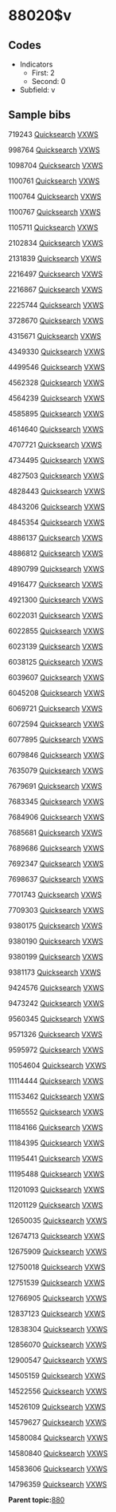 # 88020$v

## Codes

-   Indicators
    -   First: 2
    -   Second: 0
-   Subfield: v

## Sample bibs

719243 [Quicksearch](https://search.library.yale.edu/catalog/719243) [VXWS](http://prodorbis.library.yale.edu:7014/vxws/GetHoldingsService?bibId=719243)

998764 [Quicksearch](https://search.library.yale.edu/catalog/998764) [VXWS](http://prodorbis.library.yale.edu:7014/vxws/GetHoldingsService?bibId=998764)

1098704 [Quicksearch](https://search.library.yale.edu/catalog/1098704) [VXWS](http://prodorbis.library.yale.edu:7014/vxws/GetHoldingsService?bibId=1098704)

1100761 [Quicksearch](https://search.library.yale.edu/catalog/1100761) [VXWS](http://prodorbis.library.yale.edu:7014/vxws/GetHoldingsService?bibId=1100761)

1100764 [Quicksearch](https://search.library.yale.edu/catalog/1100764) [VXWS](http://prodorbis.library.yale.edu:7014/vxws/GetHoldingsService?bibId=1100764)

1100767 [Quicksearch](https://search.library.yale.edu/catalog/1100767) [VXWS](http://prodorbis.library.yale.edu:7014/vxws/GetHoldingsService?bibId=1100767)

1105711 [Quicksearch](https://search.library.yale.edu/catalog/1105711) [VXWS](http://prodorbis.library.yale.edu:7014/vxws/GetHoldingsService?bibId=1105711)

2102834 [Quicksearch](https://search.library.yale.edu/catalog/2102834) [VXWS](http://prodorbis.library.yale.edu:7014/vxws/GetHoldingsService?bibId=2102834)

2131839 [Quicksearch](https://search.library.yale.edu/catalog/2131839) [VXWS](http://prodorbis.library.yale.edu:7014/vxws/GetHoldingsService?bibId=2131839)

2216497 [Quicksearch](https://search.library.yale.edu/catalog/2216497) [VXWS](http://prodorbis.library.yale.edu:7014/vxws/GetHoldingsService?bibId=2216497)

2216867 [Quicksearch](https://search.library.yale.edu/catalog/2216867) [VXWS](http://prodorbis.library.yale.edu:7014/vxws/GetHoldingsService?bibId=2216867)

2225744 [Quicksearch](https://search.library.yale.edu/catalog/2225744) [VXWS](http://prodorbis.library.yale.edu:7014/vxws/GetHoldingsService?bibId=2225744)

3728670 [Quicksearch](https://search.library.yale.edu/catalog/3728670) [VXWS](http://prodorbis.library.yale.edu:7014/vxws/GetHoldingsService?bibId=3728670)

4315671 [Quicksearch](https://search.library.yale.edu/catalog/4315671) [VXWS](http://prodorbis.library.yale.edu:7014/vxws/GetHoldingsService?bibId=4315671)

4349330 [Quicksearch](https://search.library.yale.edu/catalog/4349330) [VXWS](http://prodorbis.library.yale.edu:7014/vxws/GetHoldingsService?bibId=4349330)

4499546 [Quicksearch](https://search.library.yale.edu/catalog/4499546) [VXWS](http://prodorbis.library.yale.edu:7014/vxws/GetHoldingsService?bibId=4499546)

4562328 [Quicksearch](https://search.library.yale.edu/catalog/4562328) [VXWS](http://prodorbis.library.yale.edu:7014/vxws/GetHoldingsService?bibId=4562328)

4564239 [Quicksearch](https://search.library.yale.edu/catalog/4564239) [VXWS](http://prodorbis.library.yale.edu:7014/vxws/GetHoldingsService?bibId=4564239)

4585895 [Quicksearch](https://search.library.yale.edu/catalog/4585895) [VXWS](http://prodorbis.library.yale.edu:7014/vxws/GetHoldingsService?bibId=4585895)

4614640 [Quicksearch](https://search.library.yale.edu/catalog/4614640) [VXWS](http://prodorbis.library.yale.edu:7014/vxws/GetHoldingsService?bibId=4614640)

4707721 [Quicksearch](https://search.library.yale.edu/catalog/4707721) [VXWS](http://prodorbis.library.yale.edu:7014/vxws/GetHoldingsService?bibId=4707721)

4734495 [Quicksearch](https://search.library.yale.edu/catalog/4734495) [VXWS](http://prodorbis.library.yale.edu:7014/vxws/GetHoldingsService?bibId=4734495)

4827503 [Quicksearch](https://search.library.yale.edu/catalog/4827503) [VXWS](http://prodorbis.library.yale.edu:7014/vxws/GetHoldingsService?bibId=4827503)

4828443 [Quicksearch](https://search.library.yale.edu/catalog/4828443) [VXWS](http://prodorbis.library.yale.edu:7014/vxws/GetHoldingsService?bibId=4828443)

4843206 [Quicksearch](https://search.library.yale.edu/catalog/4843206) [VXWS](http://prodorbis.library.yale.edu:7014/vxws/GetHoldingsService?bibId=4843206)

4845354 [Quicksearch](https://search.library.yale.edu/catalog/4845354) [VXWS](http://prodorbis.library.yale.edu:7014/vxws/GetHoldingsService?bibId=4845354)

4886137 [Quicksearch](https://search.library.yale.edu/catalog/4886137) [VXWS](http://prodorbis.library.yale.edu:7014/vxws/GetHoldingsService?bibId=4886137)

4886812 [Quicksearch](https://search.library.yale.edu/catalog/4886812) [VXWS](http://prodorbis.library.yale.edu:7014/vxws/GetHoldingsService?bibId=4886812)

4890799 [Quicksearch](https://search.library.yale.edu/catalog/4890799) [VXWS](http://prodorbis.library.yale.edu:7014/vxws/GetHoldingsService?bibId=4890799)

4916477 [Quicksearch](https://search.library.yale.edu/catalog/4916477) [VXWS](http://prodorbis.library.yale.edu:7014/vxws/GetHoldingsService?bibId=4916477)

4921300 [Quicksearch](https://search.library.yale.edu/catalog/4921300) [VXWS](http://prodorbis.library.yale.edu:7014/vxws/GetHoldingsService?bibId=4921300)

6022031 [Quicksearch](https://search.library.yale.edu/catalog/6022031) [VXWS](http://prodorbis.library.yale.edu:7014/vxws/GetHoldingsService?bibId=6022031)

6022855 [Quicksearch](https://search.library.yale.edu/catalog/6022855) [VXWS](http://prodorbis.library.yale.edu:7014/vxws/GetHoldingsService?bibId=6022855)

6023139 [Quicksearch](https://search.library.yale.edu/catalog/6023139) [VXWS](http://prodorbis.library.yale.edu:7014/vxws/GetHoldingsService?bibId=6023139)

6038125 [Quicksearch](https://search.library.yale.edu/catalog/6038125) [VXWS](http://prodorbis.library.yale.edu:7014/vxws/GetHoldingsService?bibId=6038125)

6039607 [Quicksearch](https://search.library.yale.edu/catalog/6039607) [VXWS](http://prodorbis.library.yale.edu:7014/vxws/GetHoldingsService?bibId=6039607)

6045208 [Quicksearch](https://search.library.yale.edu/catalog/6045208) [VXWS](http://prodorbis.library.yale.edu:7014/vxws/GetHoldingsService?bibId=6045208)

6069721 [Quicksearch](https://search.library.yale.edu/catalog/6069721) [VXWS](http://prodorbis.library.yale.edu:7014/vxws/GetHoldingsService?bibId=6069721)

6072594 [Quicksearch](https://search.library.yale.edu/catalog/6072594) [VXWS](http://prodorbis.library.yale.edu:7014/vxws/GetHoldingsService?bibId=6072594)

6077895 [Quicksearch](https://search.library.yale.edu/catalog/6077895) [VXWS](http://prodorbis.library.yale.edu:7014/vxws/GetHoldingsService?bibId=6077895)

6079846 [Quicksearch](https://search.library.yale.edu/catalog/6079846) [VXWS](http://prodorbis.library.yale.edu:7014/vxws/GetHoldingsService?bibId=6079846)

7635079 [Quicksearch](https://search.library.yale.edu/catalog/7635079) [VXWS](http://prodorbis.library.yale.edu:7014/vxws/GetHoldingsService?bibId=7635079)

7679691 [Quicksearch](https://search.library.yale.edu/catalog/7679691) [VXWS](http://prodorbis.library.yale.edu:7014/vxws/GetHoldingsService?bibId=7679691)

7683345 [Quicksearch](https://search.library.yale.edu/catalog/7683345) [VXWS](http://prodorbis.library.yale.edu:7014/vxws/GetHoldingsService?bibId=7683345)

7684906 [Quicksearch](https://search.library.yale.edu/catalog/7684906) [VXWS](http://prodorbis.library.yale.edu:7014/vxws/GetHoldingsService?bibId=7684906)

7685681 [Quicksearch](https://search.library.yale.edu/catalog/7685681) [VXWS](http://prodorbis.library.yale.edu:7014/vxws/GetHoldingsService?bibId=7685681)

7689686 [Quicksearch](https://search.library.yale.edu/catalog/7689686) [VXWS](http://prodorbis.library.yale.edu:7014/vxws/GetHoldingsService?bibId=7689686)

7692347 [Quicksearch](https://search.library.yale.edu/catalog/7692347) [VXWS](http://prodorbis.library.yale.edu:7014/vxws/GetHoldingsService?bibId=7692347)

7698637 [Quicksearch](https://search.library.yale.edu/catalog/7698637) [VXWS](http://prodorbis.library.yale.edu:7014/vxws/GetHoldingsService?bibId=7698637)

7701743 [Quicksearch](https://search.library.yale.edu/catalog/7701743) [VXWS](http://prodorbis.library.yale.edu:7014/vxws/GetHoldingsService?bibId=7701743)

7709303 [Quicksearch](https://search.library.yale.edu/catalog/7709303) [VXWS](http://prodorbis.library.yale.edu:7014/vxws/GetHoldingsService?bibId=7709303)

9380175 [Quicksearch](https://search.library.yale.edu/catalog/9380175) [VXWS](http://prodorbis.library.yale.edu:7014/vxws/GetHoldingsService?bibId=9380175)

9380190 [Quicksearch](https://search.library.yale.edu/catalog/9380190) [VXWS](http://prodorbis.library.yale.edu:7014/vxws/GetHoldingsService?bibId=9380190)

9380199 [Quicksearch](https://search.library.yale.edu/catalog/9380199) [VXWS](http://prodorbis.library.yale.edu:7014/vxws/GetHoldingsService?bibId=9380199)

9381173 [Quicksearch](https://search.library.yale.edu/catalog/9381173) [VXWS](http://prodorbis.library.yale.edu:7014/vxws/GetHoldingsService?bibId=9381173)

9424576 [Quicksearch](https://search.library.yale.edu/catalog/9424576) [VXWS](http://prodorbis.library.yale.edu:7014/vxws/GetHoldingsService?bibId=9424576)

9473242 [Quicksearch](https://search.library.yale.edu/catalog/9473242) [VXWS](http://prodorbis.library.yale.edu:7014/vxws/GetHoldingsService?bibId=9473242)

9560345 [Quicksearch](https://search.library.yale.edu/catalog/9560345) [VXWS](http://prodorbis.library.yale.edu:7014/vxws/GetHoldingsService?bibId=9560345)

9571326 [Quicksearch](https://search.library.yale.edu/catalog/9571326) [VXWS](http://prodorbis.library.yale.edu:7014/vxws/GetHoldingsService?bibId=9571326)

9595972 [Quicksearch](https://search.library.yale.edu/catalog/9595972) [VXWS](http://prodorbis.library.yale.edu:7014/vxws/GetHoldingsService?bibId=9595972)

11054604 [Quicksearch](https://search.library.yale.edu/catalog/11054604) [VXWS](http://prodorbis.library.yale.edu:7014/vxws/GetHoldingsService?bibId=11054604)

11114444 [Quicksearch](https://search.library.yale.edu/catalog/11114444) [VXWS](http://prodorbis.library.yale.edu:7014/vxws/GetHoldingsService?bibId=11114444)

11153462 [Quicksearch](https://search.library.yale.edu/catalog/11153462) [VXWS](http://prodorbis.library.yale.edu:7014/vxws/GetHoldingsService?bibId=11153462)

11165552 [Quicksearch](https://search.library.yale.edu/catalog/11165552) [VXWS](http://prodorbis.library.yale.edu:7014/vxws/GetHoldingsService?bibId=11165552)

11184166 [Quicksearch](https://search.library.yale.edu/catalog/11184166) [VXWS](http://prodorbis.library.yale.edu:7014/vxws/GetHoldingsService?bibId=11184166)

11184395 [Quicksearch](https://search.library.yale.edu/catalog/11184395) [VXWS](http://prodorbis.library.yale.edu:7014/vxws/GetHoldingsService?bibId=11184395)

11195441 [Quicksearch](https://search.library.yale.edu/catalog/11195441) [VXWS](http://prodorbis.library.yale.edu:7014/vxws/GetHoldingsService?bibId=11195441)

11195488 [Quicksearch](https://search.library.yale.edu/catalog/11195488) [VXWS](http://prodorbis.library.yale.edu:7014/vxws/GetHoldingsService?bibId=11195488)

11201093 [Quicksearch](https://search.library.yale.edu/catalog/11201093) [VXWS](http://prodorbis.library.yale.edu:7014/vxws/GetHoldingsService?bibId=11201093)

11201129 [Quicksearch](https://search.library.yale.edu/catalog/11201129) [VXWS](http://prodorbis.library.yale.edu:7014/vxws/GetHoldingsService?bibId=11201129)

12650035 [Quicksearch](https://search.library.yale.edu/catalog/12650035) [VXWS](http://prodorbis.library.yale.edu:7014/vxws/GetHoldingsService?bibId=12650035)

12674713 [Quicksearch](https://search.library.yale.edu/catalog/12674713) [VXWS](http://prodorbis.library.yale.edu:7014/vxws/GetHoldingsService?bibId=12674713)

12675909 [Quicksearch](https://search.library.yale.edu/catalog/12675909) [VXWS](http://prodorbis.library.yale.edu:7014/vxws/GetHoldingsService?bibId=12675909)

12750018 [Quicksearch](https://search.library.yale.edu/catalog/12750018) [VXWS](http://prodorbis.library.yale.edu:7014/vxws/GetHoldingsService?bibId=12750018)

12751539 [Quicksearch](https://search.library.yale.edu/catalog/12751539) [VXWS](http://prodorbis.library.yale.edu:7014/vxws/GetHoldingsService?bibId=12751539)

12766905 [Quicksearch](https://search.library.yale.edu/catalog/12766905) [VXWS](http://prodorbis.library.yale.edu:7014/vxws/GetHoldingsService?bibId=12766905)

12837123 [Quicksearch](https://search.library.yale.edu/catalog/12837123) [VXWS](http://prodorbis.library.yale.edu:7014/vxws/GetHoldingsService?bibId=12837123)

12838304 [Quicksearch](https://search.library.yale.edu/catalog/12838304) [VXWS](http://prodorbis.library.yale.edu:7014/vxws/GetHoldingsService?bibId=12838304)

12856070 [Quicksearch](https://search.library.yale.edu/catalog/12856070) [VXWS](http://prodorbis.library.yale.edu:7014/vxws/GetHoldingsService?bibId=12856070)

12900547 [Quicksearch](https://search.library.yale.edu/catalog/12900547) [VXWS](http://prodorbis.library.yale.edu:7014/vxws/GetHoldingsService?bibId=12900547)

14505159 [Quicksearch](https://search.library.yale.edu/catalog/14505159) [VXWS](http://prodorbis.library.yale.edu:7014/vxws/GetHoldingsService?bibId=14505159)

14522556 [Quicksearch](https://search.library.yale.edu/catalog/14522556) [VXWS](http://prodorbis.library.yale.edu:7014/vxws/GetHoldingsService?bibId=14522556)

14526109 [Quicksearch](https://search.library.yale.edu/catalog/14526109) [VXWS](http://prodorbis.library.yale.edu:7014/vxws/GetHoldingsService?bibId=14526109)

14579627 [Quicksearch](https://search.library.yale.edu/catalog/14579627) [VXWS](http://prodorbis.library.yale.edu:7014/vxws/GetHoldingsService?bibId=14579627)

14580084 [Quicksearch](https://search.library.yale.edu/catalog/14580084) [VXWS](http://prodorbis.library.yale.edu:7014/vxws/GetHoldingsService?bibId=14580084)

14580840 [Quicksearch](https://search.library.yale.edu/catalog/14580840) [VXWS](http://prodorbis.library.yale.edu:7014/vxws/GetHoldingsService?bibId=14580840)

14583606 [Quicksearch](https://search.library.yale.edu/catalog/14583606) [VXWS](http://prodorbis.library.yale.edu:7014/vxws/GetHoldingsService?bibId=14583606)

14796359 [Quicksearch](https://search.library.yale.edu/catalog/14796359) [VXWS](http://prodorbis.library.yale.edu:7014/vxws/GetHoldingsService?bibId=14796359)

**Parent topic:**[880](../../tags/880/880.md)

